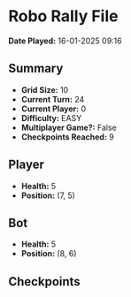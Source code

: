 # Robo Rally File
**Date Played:** 16-01-2025 09:16

## Summary
- **Grid Size:** 10
- **Current Turn:** 24
- **Current Player:** 0
- **Difficulty:** EASY
- **Multiplayer Game?:** False
- **Checkpoints Reached:** 9

## Player
- **Health:** 5
- **Position:** (7, 5)

## Bot
- **Health:** 5
- **Position:** (8, 6)

## Checkpoints